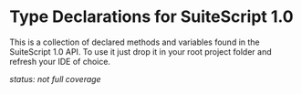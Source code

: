 # Type Declarations for SuiteScript 1.0
This is a collection of declared methods and variables found in the SuiteScript 1.0 API. To use it just drop it in your root project folder
and refresh your IDE of choice.

*status: not full coverage*
